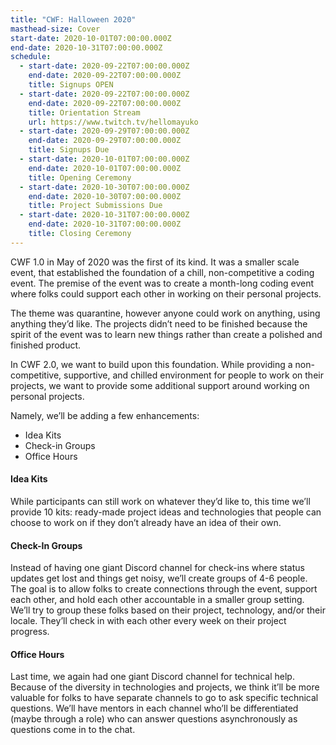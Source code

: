 ```yaml
---
title: "CWF: Halloween 2020"
masthead-size: Cover
start-date: 2020-10-01T07:00:00.000Z
end-date: 2020-10-31T07:00:00.000Z
schedule:
  - start-date: 2020-09-22T07:00:00.000Z
    end-date: 2020-09-22T07:00:00.000Z
    title: Signups OPEN
  - start-date: 2020-09-22T07:00:00.000Z
    end-date: 2020-09-22T07:00:00.000Z
    title: Orientation Stream
    url: https://www.twitch.tv/hellomayuko
  - start-date: 2020-09-29T07:00:00.000Z
    end-date: 2020-09-29T07:00:00.000Z
    title: Signups Due
  - start-date: 2020-10-01T07:00:00.000Z
    end-date: 2020-10-01T07:00:00.000Z
    title: Opening Ceremony
  - start-date: 2020-10-30T07:00:00.000Z
    end-date: 2020-10-30T07:00:00.000Z
    title: Project Submissions Due
  - start-date: 2020-10-31T07:00:00.000Z
    end-date: 2020-10-31T07:00:00.000Z
    title: Closing Ceremony
---
```

CWF 1.0 in May of 2020 was the first of its kind. It was a smaller scale event, that established the foundation of a chill, non-competitive a coding event. The premise of the event was to create a month-long coding event where folks could support each other in working on their personal projects.

The theme was quarantine, however anyone could work on anything, using anything they’d like. The projects didn’t need to be finished because the spirit of the event was to learn new things rather than create a polished and finished product.

In CWF 2.0, we want to build upon this foundation. While providing a non-competitive, supportive, and chilled environment for people to work on their projects, we want to provide some additional support around working on personal projects.

Namely, we’ll be adding a few enhancements:

* Idea Kits
* Check-in Groups
* Office Hours

#### Idea Kits

While participants can still work on whatever they’d like to, this time we’ll provide 10 kits: ready-made project ideas and technologies that people can choose to work on if they don’t already have an idea of their own.

#### Check-In Groups

Instead of having one giant Discord channel for check-ins where status updates get lost and things get noisy, we’ll create groups of 4-6 people. The goal is to allow folks to create connections through the event, support each other, and hold each other accountable in a smaller group setting. We’ll try to group these folks based on their project, technology, and/or their locale. They’ll check in with each other every week on their project progress.

#### Office Hours

Last time, we again had one giant Discord channel for technical help. Because of the diversity in technologies and projects, we think it’ll be more valuable for folks to have separate channels to go to ask specific technical questions. We’ll have mentors in each channel who’ll be differentiated (maybe through a role) who can answer questions asynchronously as questions come in to the chat.